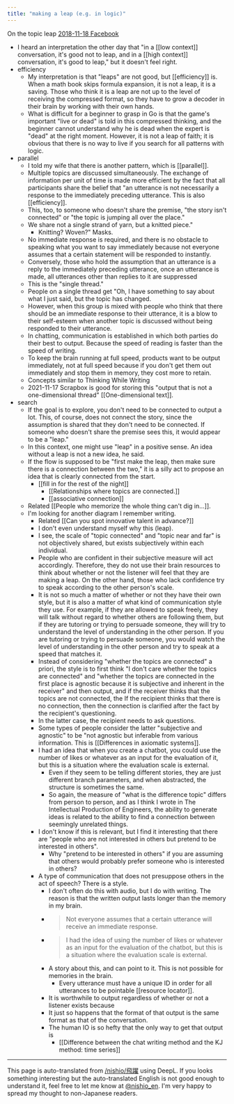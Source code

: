 ```yaml
---
title: "making a leap (e.g. in logic)"
---
```


On the topic leap [2018-11-18 Facebook](https://www.facebook.com/nishiohirokazu/posts/10216836467920540)
- I heard an interpretation the other day that "in a [[low context]] conversation, it's good not to leap, and in a [[high context]] conversation, it's good to leap," but it doesn't feel right.
- efficiency
    - My interpretation is that "leaps" are not good, but [[efficiency]] is. When a math book skips formula expansion, it is not a leap, it is a saving. Those who think it is a leap are not up to the level of receiving the compressed format, so they have to grow a decoder in their brain by working with their own hands.
    - What is difficult for a beginner to grasp in Go is that the game's important "live or dead" is told in this compressed thinking, and the beginner cannot understand why he is dead when the expert is "dead" at the right moment. However, it is not a leap of faith; it is obvious that there is no way to live if you search for all patterns with logic.
- parallel
    - I told my wife that there is another pattern, which is [[parallel]].
    - Multiple topics are discussed simultaneously. The exchange of information per unit of time is made more efficient by the fact that all participants share the belief that "an utterance is not necessarily a response to the immediately preceding utterance. This is also [[efficiency]].
    - This, too, to someone who doesn't share the premise, "the story isn't connected" or "the topic is jumping all over the place."
    - We share not a single strand of yarn, but a knitted piece."
        - Knitting? Woven?" Masks.
    - No immediate response is required, and there is no obstacle to speaking what you want to say immediately because not everyone assumes that a certain statement will be responded to instantly.
    - Conversely, those who hold the assumption that an utterance is a reply to the immediately preceding utterance, once an utterance is made, all utterances other than replies to it are suppressed
    - This is the "single thread."
    - People on a single thread get "Oh, I have something to say about what I just said, but the topic has changed.
    - However, when this group is mixed with people who think that there should be an immediate response to their utterance, it is a blow to their self-esteem when another topic is discussed without being responded to their utterance.
    - In chatting, communication is established in which both parties do their best to output. Because the speed of reading is faster than the speed of writing.
    - To keep the brain running at full speed, products want to be output immediately, not at full speed because if you don't get them out immediately and stop them in memory, they cost more to retain.
    - Concepts similar to Thinking While Writing
    - 2021-11-17 Scrapbox is good for storing this "output that is not a one-dimensional thread" [[One-dimensional text]].
- search
    - If the goal is to explore, you don't need to be connected to output a lot. This, of course, does not connect the story, since the assumption is shared that they don't need to be connected. If someone who doesn't share the premise sees this, it would appear to be a "leap."
    - In this context, one might use "leap" in a positive sense. An idea without a leap is not a new idea, he said.
    - If the flow is supposed to be "first make the leap, then make sure there is a connection between the two," it is a silly act to propose an idea that is clearly connected from the start.
        - [[fill in for the rest of the night]]
            - [[Relationships where topics are connected.]]
            - [[associative connection]]
    - Related [[People who memorize the whole thing can't dig in...]].
    - I'm looking for another diagram I remember writing.
        - Related [[Can you spot innovative talent in advance?]]
        - I don't even understand myself why this (leap).
        - I see, the scale of "topic connected" and "topic near and far" is not objectively shared, but exists subjectively within each individual.
        - People who are confident in their subjective measure will act accordingly. Therefore, they do not use their brain resources to think about whether or not the listener will feel that they are making a leap. On the other hand, those who lack confidence try to speak according to the other person's scale.
        - It is not so much a matter of whether or not they have their own style, but it is also a matter of what kind of communication style they use. For example, if they are allowed to speak freely, they will talk without regard to whether others are following them, but if they are tutoring or trying to persuade someone, they will try to understand the level of understanding in the other person. If you are tutoring or trying to persuade someone, you would watch the level of understanding in the other person and try to speak at a speed that matches it.
        - Instead of considering "whether the topics are connected" a priori, the style is to first think "I don't care whether the topics are connected" and "whether the topics are connected in the first place is agnostic because it is subjective and inherent in the receiver" and then output, and if the receiver thinks that the topics are not connected, the If the recipient thinks that there is no connection, then the connection is clarified after the fact by the recipient's questioning.
        - In the latter case, the recipient needs to ask questions.
        - Some types of people consider the latter "subjective and agnostic" to be "not agnostic but inferable from various information. This is [[Differences in axiomatic systems]].
        - I had an idea that when you create a chatbot, you could use the number of likes or whatever as an input for the evaluation of it, but this is a situation where the evaluation scale is external.
            - Even if they seem to be telling different stories, they are just different branch parameters, and when abstracted, the structure is sometimes the same.
            - So again, the measure of "what is the difference topic" differs from person to person, and as I think I wrote in The Intellectual Production of Engineers, the ability to generate ideas is related to the ability to find a connection between seemingly unrelated things.
        - I don't know if this is relevant, but I find it interesting that there are "people who are not interested in others but pretend to be interested in others".
            - Why "pretend to be interested in others" if you are assuming that others would probably prefer someone who is interested in others?
        - A type of communication that does not presuppose others in the act of speech? There is a style.
            - I don't often do this with audio, but I do with writing. The reason is that the written output lasts longer than the memory in my brain.
            - > Not everyone assumes that a certain utterance will receive an immediate response.
            - > I had the idea of using the number of likes or whatever as an input for the evaluation of the chatbot, but this is a situation where the evaluation scale is external.
            - A story about this, and can point to it. This is not possible for memories in the brain.
                - Every utterance must have a unique ID in order for all utterances to be pointable [[resource locator]].
            - It is worthwhile to output regardless of whether or not a listener exists because
            - It just so happens that the format of that output is the same format as that of the conversation.
            - The human IO is so hefty that the only way to get that output is
                - [[Difference between the chat writing method and the KJ method: time series]]

---
This page is auto-translated from [/nishio/飛躍](https://scrapbox.io/nishio/飛躍) using DeepL. If you looks something interesting but the auto-translated English is not good enough to understand it, feel free to let me know at [@nishio_en](https://twitter.com/nishio_en). I'm very happy to spread my thought to non-Japanese readers.